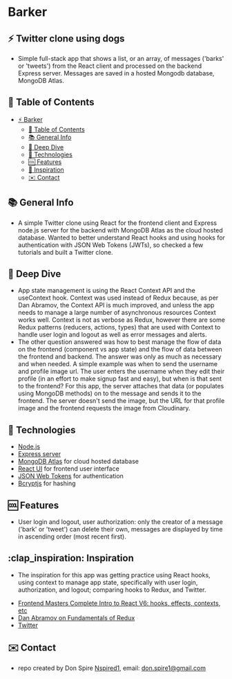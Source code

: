 # Barker

## :zap: Twitter clone using dogs

- Simple full-stack app that shows a list, or an array, of messages ('barks' or 'tweets') from the React client and processed on the backend Express server. Messages are saved in a hosted Mongodb database, MongoDB Atlas.

## :page_facing_up: Table of Contents

- [:zap: Barker](#zap-Barker)
  - [:page_facing_up: Table of Contents](#page_facing_up-table-of-contents)
  - [:books: General Info](#books-general-info)
  - [:microscope: Deep Dive](#microscope-deep-dive)
  - [:signal_strength: Technologies](#signal_strength_technologies)
  - [:cool: Features](#cool-features)
  - [:clap: Inspiration](#clap-inspiration)
  - [:envelope: Contact](#envelope-contact)

## :books: General Info

- A simple Twitter clone using React for the frontend client and Express node.js server for the backend with MongoDB Atlas as the cloud hosted database. Wanted to better understand React hooks and using hooks for authentication with JSON Web Tokens (JWTs), so checked a few tutorials and built a Twitter clone.

## :microscope: Deep Dive

- App state management is using the React Context API and the useContext hook. Context was used instead of Redux because, as per Dan Abramov, the Context API is much improved, and unless the app needs to manage a large number of asynchronous resources Context works well. Context is not as verbose as Redux, however there are some Redux patterns (reducers, actions, types) that are used with Context to handle user login and logout as well as error messages and alerts.
- The other question answered was how to best manage the flow of data on the frontend (component vs app state) and the flow of data between the frontend and backend. The answer was only as much as necessary and when needed. A simple example was when to send the username and profile image url. The user enters the username when they edit their profile (in an effort to make signup fast and easy), but when is that sent to the frontend? For this app, the server attaches that data (or populates using MongoDB methods) on to the message and sends it to the frontend. The server doesn't send the image, but the URL for that profile image and the frontend requests the image from Cloudinary.

## :signal_strength: Technologies

- [Node.js ](https://nodejs.org/en/)
- [Express server](https://expressjs.com/)
- [MongoDB Atlas](https://www.mongodb.com/cloud/atlas) for cloud hosted database
- [React UI](https://reactjs.org/) for frontend user interface
- [JSON Web Tokens](https://www.npmjs.com/package/jsonwebtoken) for authentication
- [Bcryptjs](https://www.npmjs.com/package/bcryptjs) for hashing

## :cool: Features

- User login and logout, user authorization: only the creator of a message ('bark' or 'tweet') can delete their own, messages are displayed by time in ascending order (most recent first).

## :clap_inspiration: Inspiration

- The inspiration for this app was getting practice using React hooks, using context to manage app state, specifically with user login, authorization, and logout; comparing hooks to Redux, and Twitter.

* [Frontend Masters Complete Intro to React V6: hooks, effects, contexts, etc](https://frontendmasters.com/courses/complete-react-v6/)
* [Dan Abramov on Fundamentals of Redux](https://egghead.io/courses/fundamentals-of-redux-course-from-dan-abramov-bd5cc867)
* [Twitter](https://twitter.com/)

## :envelope: Contact

- repo created by Don Spire [Nspired1](https://github.com/Nspired1/barker4), email: don.spire1@gmail.com

